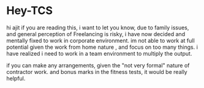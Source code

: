 # Hey-TCS

hi ajit if you are reading this, i want to let you know, due to family issues, and general perception of Freelancing is risky, i have now decided and mentally fixed to work in corporate environment. im not able to work at full potential given the work from home nature , and focus on too many things. i have realized i need to work in a team environment to multiply the output.

if you can make any arrangements, given the "not very formal" nature of contractor work. and bonus marks in the fitness tests, it would be really helpful.
